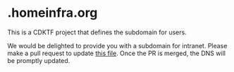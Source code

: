 # .homeinfra.org

This is a CDKTF project that defines the subdomain for users.

We would be delighted to provide you with a subdomain for intranet.
Please make a pull request to update [this file](records.json).
Once the PR is merged, the DNS will be promptly updated.
